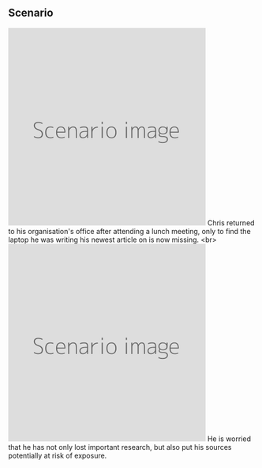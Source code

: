 
## Scenario

![](scenario.png)
Chris returned to his organisation&#39;s office after attending a lunch meeting, only to find the laptop he was writing his newest article on is now missing.
&lt;br&gt;
![](scenario.png)
He is worried that he has not only lost important research, but also put his sources potentially at risk of exposure.


